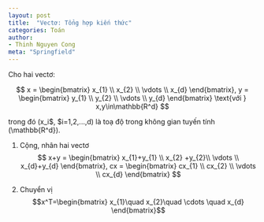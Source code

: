 ```yaml
---
layout: post
title:  "Vectơ: Tổng hợp kiến thức"
categories: Toán
author:
- Thinh Nguyen Cong
meta: "Springfield"
---
```


Cho hai vectơ:

$$
    x = \begin{bmatrix}
           x_{1} \\
           x_{2} \\
           \vdots \\
           x_{d}
         \end{bmatrix}, 
    y = \begin{bmatrix}
           y_{1} \\
           y_{2} \\
           \vdots \\
           y_{d}
         \end{bmatrix}    \text{với  }  x,y\in\mathbb{R^d}
$$

trong  đó \(x_i$, $i=1,2,...,d\) là toạ độ trong không gian tuyến tính \(\mathbb{R^d}\).
1. Cộng, nhân hai vectơ
$$
    x+y = \begin{bmatrix}
           x_{1}+y_{1} \\
           x_{2} +y_{2}\\
           \vdots \\
           x_{d}+y_{d}
         \end{bmatrix}, 
    cx = \begin{bmatrix}
           cx_{1} \\
           cx_{2} \\
           \vdots \\
           cx_{d}
         \end{bmatrix}
$$

2. Chuyển vị
    $$x^T=\begin{bmatrix}
           x_{1}\quad 
           x_{2}\quad
           \cdots \quad
           x_{d}
         \end{bmatrix}$$
